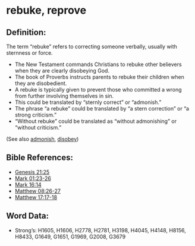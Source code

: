 # rebuke, reprove

## Definition:

The term “rebuke” refers to correcting someone verbally, usually with sternness or force.

* The New Testament commands Christians to rebuke other believers when they are clearly disobeying God.
* The book of Proverbs instructs parents to rebuke their children when they are disobedient.
* A rebuke is typically given to prevent those who committed a wrong from further involving themselves in sin.
* This could be translated by “sternly correct” or “admonish.”
* The phrase “a rebuke” could be translated by “a stern correction” or “a strong criticism.”
* “Without rebuke” could be translated as “without admonishing” or “without criticism.”

(See also [admonish](../other/admonish.md), [disobey](../other/disobey.md))

## Bible References:

* [Genesis 21:25](rc://en/tn/help/gen/21/25)
* [Mark 01:23-26](rc://en/tn/help/mrk/01/23)
* [Mark 16:14](rc://en/tn/help/mrk/16/14)
* [Matthew 08:26-27](rc://en/tn/help/mat/08/26)
* [Matthew 17:17-18](rc://en/tn/help/mat/17/17)

## Word Data:

* Strong’s: H1605, H1606, H2778, H2781, H3198, H4045, H4148, H8156, H8433, G1649, G1651, G1969, G2008, G3679
